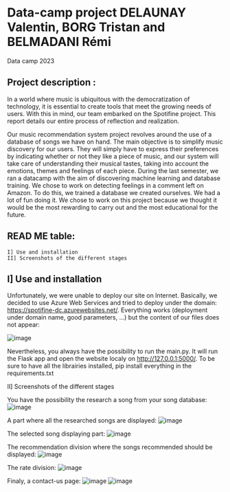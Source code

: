 # Data-camp project DELAUNAY Valentin, BORG Tristan and BELMADANI Rémi
Data camp 2023

## Project description :
In a world where music is ubiquitous with the democratization of technology, it is essential to create tools that meet the growing needs of users. With this in mind, our team embarked on the Spotifine project. This report details our entire process of reflection and realization. 

Our music recommendation system project revolves around the use of a database of songs we have on hand. The main objective is to simplify music discovery for our users. They will simply have to express their preferences by indicating whether or not they like a piece of music, and our system will take care of understanding their musical tastes, taking into account the emotions, themes and feelings of each piece. During the last semester, we ran a datacamp with the aim of discovering machine learning and database training. We chose to work on detecting feelings in a comment left on Amazon. To do this, we trained a database we created ourselves. We had a lot of fun doing it. We chose to work on this project because we thought it would be the most rewarding to carry out and the most educational for the future. 

## READ ME table:
    I] Use and installation
    II] Screenshots of the different stages


## I] Use and installation
Unfortunately, we were unable to deploy our site on Internet. Basically, we decided to use Azure Web Services and tried to deploy under the domain: https://spotifine-dc.azurewebsites.net/. Everything works (deployment under domain name, good parameters, ...) but the content of our files does not appear:

![image](https://github.com/ValentinDelaunay/Data-camp/assets/94597623/131e47ee-9bc0-45c4-8f5b-13ff0b63956e)

Nevertheless, you always have the possibility to run the main.py. It will run the Flask app and open the website localy on http://127.0.0.1:5000/. To be sure to have all the librairies installed, pip install everything in the requirements.txt

II] Screenshots of the different stages

You have the possibility the research a song from your song database:
![image](https://github.com/ValentinDelaunay/Data-camp/assets/94597623/f68f3101-689e-42a0-8daf-add87bbfc82b)

A part where all the researched songs are displayed:
![image](https://github.com/ValentinDelaunay/Data-camp/assets/94597623/cd1d9df8-e73a-4b82-a28c-8e1b1efcaabc)

The selected song displaying part:
![image](https://github.com/ValentinDelaunay/Data-camp/assets/94597623/87ab970d-6050-422a-9c3e-4bb3801776c7)

The recommendation division where the songs recommended should be displayed:
![image](https://github.com/ValentinDelaunay/Data-camp/assets/94597623/3c5e5297-09cc-479d-9019-4884203875a2)

The rate division:
![image](https://github.com/ValentinDelaunay/Data-camp/assets/94597623/4d5d3c37-b9f5-4c94-91b3-5ce624dbdd72)

Finaly, a contact-us page:
![image](https://github.com/ValentinDelaunay/Data-camp/assets/94597623/419e224d-9af5-4eaa-8b01-0d25fbfb1633)
![image](https://github.com/ValentinDelaunay/Data-camp/assets/94597623/bb7c7378-854c-4b21-a093-9b277b92fce8)
